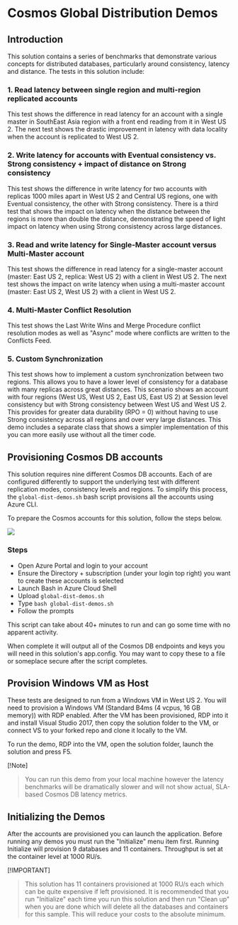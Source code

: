 # Cosmos Global Distribution Demos

## Introduction

This solution contains a series of benchmarks that demonstrate various concepts for distributed databases, particularly around consistency, latency and distance. The tests in this solution include:

### 1. Read latency between single region and multi-region replicated accounts

This test shows the difference in read latency for an account with a single master in SouthEast Asia region with a front end reading from it in West US 2. The next test shows the drastic improvement in latency with data locality when the account is replicated to West US 2.

### 2. Write latency for accounts with Eventual consistency vs. Strong consistency + impact of distance on Strong consistency

This test shows the difference in write latency for two accounts with replicas 1000 miles apart in West US 2 and Central US regions, one with Eventual consistency, the other with Strong consistency. There is a third test that shows the impact on latency when the distance between the regions is more than double the distance, demonstrating the speed of light impact on latency when using Strong consistency across large distances.

### 3. Read and write latency for Single-Master account versus Multi-Master account

This test shows the difference in read latency for a single-master account (master: East US 2, replica: West US 2) with a client in West US 2. The next test shows the impact on write latency when using a multi-master account (master: East US 2, West US 2) with a client in West US 2.

### 4. Multi-Master Conflict Resolution

This test shows the Last Write Wins and Merge Procedure conflict resolution modes as well as "Async" mode where conflicts are written to the Conflicts Feed.

### 5. Custom Synchronization

This test shows how to implement a custom synchronization between two regions. This allows you to have a lower level of consistency for a database with many replicas across great distances. This scenario shows an account with four regions (West US, West US 2, East US, East US 2) at Session level consistency but with Strong consistency between West US and West US 2. This provides for greater data durability (RPO = 0) without having to use Strong consistency across all regions and over very large distances. This demo includes a separate class that shows a simpler implementation of this you can more easily use without all the timer code.

## Provisioning Cosmos DB accounts

This solution requires nine different Cosmos DB accounts. Each of are configured differently to support the underlying test with different replication modes, consistency levels and regions.
To simplify this process, the `global-dist-demos.sh` bash script provisions all the accounts using Azure CLI.

To prepare the Cosmos accounts for this solution, follow the steps below.

<a href="https://portal.azure.com/#create/Microsoft.Template/uri/https%3A%2F%2Fraw.githubusercontent.com%2Fmarkjbrown%2Fcosmos-global-distribution-demos%2Fmaster%2FCosmosGlobalDistDemos%2Fazuredeploy.json" target="_blank">
    <img src="http://azuredeploy.net/deploybutton.png"/>
</a>

### Steps

- Open Azure Portal and login to your account
- Ensure the Directory + subscription (under your login top right) you want to create these accounts is selected
- Launch Bash in Azure Cloud Shell
- Upload `global-dist-demos.sh`
- Type `bash global-dist-demos.sh`
- Follow the prompts

This script can take about 40+ minutes to run and can go some time with no apparent activity. 

When complete it will output all of the Cosmos DB endpoints and keys you will need in this solution's app.config. You may want to copy these to a file or someplace secure after the script completes.

## Provision Windows VM as Host

These tests are designed to run from a Windows VM in West US 2. You will need to provision a Windows VM (Standard B4ms (4 vcpus, 16 GB memory)) with RDP enabled. After the VM has been provisioned, RDP into it and install Visual Studio 2017, then copy the solution folder to the VM, or connect VS to your forked repo and clone it locally to the VM. 

To run the demo, RDP into the VM, open the solution folder, launch the solution and press F5.

[!Note]
> You can run this demo from your local machine however the latency benchmarks will be dramatically slower and will not show actual, SLA-based Cosmos DB latency metrics.

## Initializing the Demos

After the accounts are provisioned you can launch the application. Before running any demos you must run the "Initialize" menu item first. Running Initialize will provision 9 databases and 11 containers. Throughput is set at the container level at 1000 RU/s.

[!IMPORTANT]
> This solution has 11 containers provisioned at 1000 RU/s each which can be quite expensive if left provisioned. It is recommended that you run "Initialize" each time you run this solution and then run "Clean up" when you are done which will delete all the databases and containers for this sample. This will reduce your costs to the absolute minimum.
